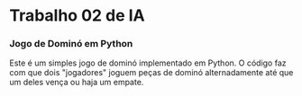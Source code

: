 # Trabalho 02 de IA
### Jogo de Dominó em Python
Este é um simples jogo de dominó implementado em Python. O código faz com que dois "jogadores" joguem peças de dominó alternadamente até que um deles vença ou haja um empate.
